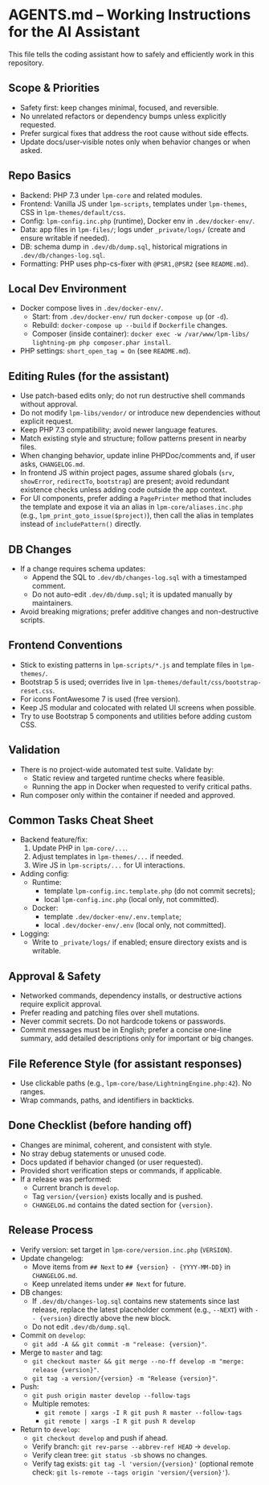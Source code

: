 # AGENTS.md – Working Instructions for the AI Assistant

This file tells the coding assistant how to safely and efficiently work in this repository.

## Scope & Priorities
- Safety first: keep changes minimal, focused, and reversible.
- No unrelated refactors or dependency bumps unless explicitly requested.
- Prefer surgical fixes that address the root cause without side effects.
- Update docs/user‑visible notes only when behavior changes or when asked.

## Repo Basics
- Backend: PHP 7.3 under `lpm-core` and related modules.
- Frontend: Vanilla JS under `lpm-scripts`, templates under `lpm-themes`, CSS in `lpm-themes/default/css`.
- Config: `lpm-config.inc.php` (runtime), Docker env in `.dev/docker-env/`.
- Data: app files in `lpm-files/`; logs under `_private/logs/` (create and ensure writable if needed).
- DB: schema dump in `.dev/db/dump.sql`, historical migrations in `.dev/db/changes-log.sql`.
- Formatting: PHP uses php-cs-fixer with `@PSR1,@PSR2` (see `README.md`).

## Local Dev Environment
- Docker compose lives in `.dev/docker-env/`.
  - Start: from `.dev/docker-env/` run `docker-compose up` (or `-d`).
  - Rebuild: `docker-compose up --build` if `Dockerfile` changes.
  - Composer (inside container): `docker exec -w /var/www/lpm-libs/ lightning-pm php composer.phar install`.
- PHP settings: `short_open_tag = On` (see `README.md`).

## Editing Rules (for the assistant)
- Use patch-based edits only; do not run destructive shell commands without approval.
- Do not modify `lpm-libs/vendor/` or introduce new dependencies without explicit request.
- Keep PHP 7.3 compatibility; avoid newer language features.
- Match existing style and structure; follow patterns present in nearby files.
- When changing behavior, update inline PHPDoc/comments and, if user asks, `CHANGELOG.md`.
- In frontend JS within project pages, assume shared globals (`srv`, `showError`, `redirectTo`, `bootstrap`) are present; avoid redundant existence checks unless adding code outside the app context.
 - For UI components, prefer adding a `PagePrinter` method that includes the template and expose it via an alias in `lpm-core/aliases.inc.php` (e.g., `lpm_print_goto_issue($project)`), then call the alias in templates instead of `includePattern()` directly.

## DB Changes
- If a change requires schema updates:
  - Append the SQL to `.dev/db/changes-log.sql` with a timestamped comment.
  - Do not auto-edit `.dev/db/dump.sql`; it is updated manually by maintainers.
- Avoid breaking migrations; prefer additive changes and non-destructive scripts.

## Frontend Conventions
- Stick to existing patterns in `lpm-scripts/*.js` and template files in `lpm-themes/`.
- Bootstrap 5 is used; overrides live in `lpm-themes/default/css/bootstrap-reset.css`.
- For icons FontAwesome 7 is used (free version).
- Keep JS modular and colocated with related UI screens when possible.
- Try to use Bootstrap 5 components and utilities before adding custom CSS.

## Validation
- There is no project-wide automated test suite. Validate by:
  - Static review and targeted runtime checks where feasible.
  - Running the app in Docker when requested to verify critical paths.
- Run composer only within the container if needed and approved.

## Common Tasks Cheat Sheet
- Backend feature/fix:
  1) Update PHP in `lpm-core/...`.
  2) Adjust templates in `lpm-themes/...` if needed.
  3) Wire JS in `lpm-scripts/...` for UI interactions.
- Adding config:
  - Runtime: 
    - template `lpm-config.inc.template.php` (do not commit secrets);
    - local `lpm-config.inc.php` (local only, not committed).
  - Docker: 
    - template `.dev/docker-env/.env.template`;
    - local `.dev/docker-env/.env` (local only, not committed).
- Logging:
  - Write to `_private/logs/` if enabled; ensure directory exists and is writable.

## Approval & Safety
- Networked commands, dependency installs, or destructive actions require explicit approval.
- Prefer reading and patching files over shell mutations.
- Never commit secrets. Do not hardcode tokens or passwords.
- Commit messages must be in English; prefer a concise one-line summary, add detailed descriptions only for important or big changes.

## File Reference Style (for assistant responses)
- Use clickable paths (e.g., `lpm-core/base/LightningEngine.php:42`). No ranges.
- Wrap commands, paths, and identifiers in backticks.

## Done Checklist (before handing off)
- Changes are minimal, coherent, and consistent with style.
- No stray debug statements or unused code.
- Docs updated if behavior changed (or user requested).
- Provided short verification steps or commands, if applicable.
- If a release was performed:
  - Current branch is `develop`.
  - Tag `version/{version}` exists locally and is pushed.
  - `CHANGELOG.md` contains the dated section for `{version}`.

## Release Process
- Verify version: set target in `lpm-core/version.inc.php` (`VERSION`).
- Update changelog:
  - Move items from `## Next` to `## {version} - {YYYY-MM-DD}` in `CHANGELOG.md`.
  - Keep unrelated items under `## Next` for future.
- DB changes:
  - If `.dev/db/changes-log.sql` contains new statements since last release, replace the latest placeholder comment (e.g., `--NEXT`) with `-- {version}` directly above the new block.
  - Do not edit `.dev/db/dump.sql`.
- Commit on `develop`:
  - `git add -A && git commit -m "release: {version}"`.
- Merge to `master` and tag:
  - `git checkout master && git merge --no-ff develop -m "merge: release {version}"`.
  - `git tag -a version/{version} -m "Release {version}"`.
- Push:
  - `git push origin master develop --follow-tags`
  - Multiple remotes:
    - `git remote | xargs -I R git push R master --follow-tags`
    - `git remote | xargs -I R git push R develop`
- Return to `develop`:
  - `git checkout develop` and push if ahead.
  - Verify branch: `git rev-parse --abbrev-ref HEAD` → `develop`.
  - Verify clean tree: `git status -sb` shows no changes.
  - Verify tag exists: `git tag -l 'version/{version}'` (optional remote check: `git ls-remote --tags origin 'version/{version}'`).
